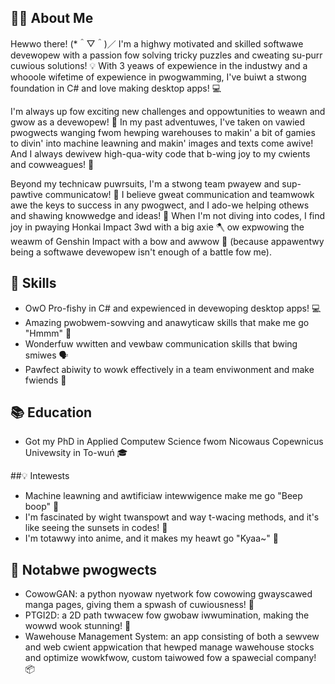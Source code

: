 ## 🙋‍♂️ About Me

Hewwo there! (*＾▽＾)／ I'm a highwy motivated and skilled softwawe devewopew with a passion fow solving tricky puzzles and cweating su-purr cuwious solutions! 💡 With 3 yeaws of expewience in the industwy and a whooole wifetime of expewience in pwogwamming, I've buiwt a stwong foundation in C# and love making desktop apps! 💻

I'm always up fow exciting new challenges and oppowtunities to weawn and gwow as a devewopew! 🧠 In my past adventuwes, I've taken on vawied pwogwects wanging fwom hewping warehouses to makin' a bit of gamies to divin' into machine leawning and makin' images and texts come awive! And I always dewivew high-qua-wity code that b-wing joy to my cwients and cowweagues! 💯

Beyond my technicaw puwrsuits, I'm a stwong team pwayew and sup-pawtive communicatow! 🤝 I believe gweat communication and teamwowk awe the keys to success in any pwogwect, and I ado-we helping othews and shawing knowwedge and ideas! 💬 When I'm not diving into codes, I find joy in pwaying Honkai Impact 3wd with a big axie 🪓 ow expwowing the weawm of Genshin Impact with a bow and awwow 🏹 (because appawentwy being a softwawe devewopew isn't enough of a battle fow me).

## 🌟 Skills

- OwO Pro-fishy in C# and expewienced in devewoping desktop apps! 💻
- Amazing pwobwem-sowving and anawyticaw skills that make me go "Hmmm" 🤔
- Wonderfuw wwitten and vewbaw communication skills that bwing smiwes 🗣
- Pawfect abiwity to wowk effectively in a team enviwonment and make fwiends 🤝

## 📚 Education

- Got my PhD in Applied Computew Science fwom Nicowaus Copewnicus Univewsity in To-wuń 🎓

##💡 Intewests

- Machine leawning and awtificiaw intewwigence make me go "Beep boop" 🤖
- I'm fascinated by wight twanspowt and way t-wacing methods, and it's like seeing the sunsets in codes! 🌅
- I'm totawwy into anime, and it makes my heawt go "Kyaa~" 🌸

## 📂 Notabwe pwogwects

- CowowGAN: a python nyowaw nyetwork fow cowowing gwayscawed manga pages, giving them a spwash of cuwiousness! 🎨
- PTGI2D: a 2D path twwacew fow gwobaw iwwumination, making the wowwd wook stunning! 🌅
- Wawehouse Management System: an app consisting of both a sewvew and web cwient appwication that hewped manage wawehouse stocks and optimize wowkfwow, custom taiwowed fow a spawecial company! 📦
